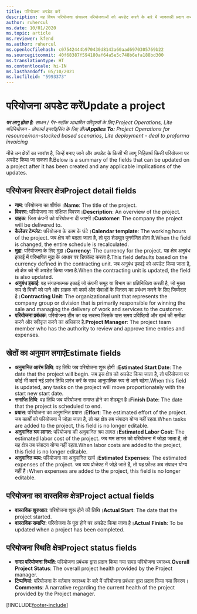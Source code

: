 ```yaml
---
title: परियोजना अपडेट करें
description: यह विषय परियोजना संचालन परियोजनाओं को अपडेट करने के बारे में जानकारी प्रदान करता है।
author: ruhercul
ms.date: 10/01/2020
ms.topic: article
ms.reviewer: kfend
ms.author: ruhercul
ms.openlocfilehash: c07542444b970430d8143a60aad6970305769b22
ms.sourcegitcommit: 40f68387f594180af64a5e5c748b6efa188bd300
ms.translationtype: HT
ms.contentlocale: hi-IN
ms.lasthandoff: 05/10/2021
ms.locfileid: "5993373"
---
```

# <a name="update-a-project"></a><span data-ttu-id="5e248-103">परियोजना अपडेट करें</span><span class="sxs-lookup"><span data-stu-id="5e248-103">Update a project</span></span>

<span data-ttu-id="5e248-104">_**पर लागू होता है:** साधन / गैर-स्टॉक आधारित परिदृश्यों के लिए Project Operations, Lite परिनियोजन - प्रोफार्मा इनवॉइसिंग के लिए डील_</span><span class="sxs-lookup"><span data-stu-id="5e248-104">_**Applies To:** Project Operations for resource/non-stocked based scenarios, Lite deployment - deal to proforma invoicing_</span></span>

<span data-ttu-id="5e248-105">नीचे उन क्षेत्रों का सारांश है, जिन्हें बनाए जाने और अपडेट के किसी भी लागू निहितार्थ किसी परियोजना पर अपडेट किया जा सकता है.</span><span class="sxs-lookup"><span data-stu-id="5e248-105">Below is a summary of the fields that can be updated on a project after it has been created and any applicable implications of the updates.</span></span>

## <a name="project-detail-fields"></a><span data-ttu-id="5e248-106">परियोजना विस्तार क्षेत्र</span><span class="sxs-lookup"><span data-stu-id="5e248-106">Project detail fields</span></span>

- <span data-ttu-id="5e248-107">**नाम**: परियोजना का शीर्षक।</span><span class="sxs-lookup"><span data-stu-id="5e248-107">**Name**: The title of the project.</span></span>
- <span data-ttu-id="5e248-108">**विवरण**: परियोजना का संक्षिप्त विवरण।</span><span class="sxs-lookup"><span data-stu-id="5e248-108">**Description**: An overview of the project.</span></span>
- <span data-ttu-id="5e248-109">**ग्राहक**: जिस कंपनी को परियोजना दी जाएगी।</span><span class="sxs-lookup"><span data-stu-id="5e248-109">**Customer**: The company the project will be delivered to.</span></span>
- <span data-ttu-id="5e248-110">**कैलेंडर टेम्प्लेट**: परियोजना के काम के घंटे।</span><span class="sxs-lookup"><span data-stu-id="5e248-110">**Calendar template**: The working hours of the project.</span></span> <span data-ttu-id="5e248-111">जब क्षेत्र को बदला जाता है, तो पूरा शेड्यूल पुनर्गणित होता है.</span><span class="sxs-lookup"><span data-stu-id="5e248-111">When the field is changed, the entire schedule is recalculated.</span></span>
- <span data-ttu-id="5e248-112">**मुद्रा**: परियोजना के लिए मुद्रा।</span><span class="sxs-lookup"><span data-stu-id="5e248-112">**Currency**: The currency for the project.</span></span> <span data-ttu-id="5e248-113">यह क्षेत्र अनुबंध इकाई में परिभाषित मुद्रा के आधार पर डिफॉल्ट करता है.</span><span class="sxs-lookup"><span data-stu-id="5e248-113">This field defaults based on the currency defined in the contracting unit.</span></span> <span data-ttu-id="5e248-114">जब अनुबंध इकाई को अपडेट किया जाता है, तो क्षेत्र को भी अपडेट किया जाता है.</span><span class="sxs-lookup"><span data-stu-id="5e248-114">When the contracting unit is updated, the field is also updated.</span></span>
- <span data-ttu-id="5e248-115">**अनुबंध इकाई**: वह संगठनात्मक इकाई जो कंपनी समूह या विभाग का प्रतिनिधित्व करती है, जो मुख्य रूप से बिक्री को पाने और ग्राहक को कार्य और सेवाओं के वितरण का प्रबंधन करने के लिए जिम्मेदार है।</span><span class="sxs-lookup"><span data-stu-id="5e248-115">**Contracting Unit**: The organizational unit that represents the company group or division that is primarily responsible for winning the sale and managing the delivery of work and services to the customer.</span></span> 
- <span data-ttu-id="5e248-116">**परियोजना प्रबंधक**: परियोजना टीम का वह सदस्य जिसके पास समय प्रविष्टियों और खर्च की समीक्षा करने और स्वीकृत करने का अधिकार है.</span><span class="sxs-lookup"><span data-stu-id="5e248-116">**Project Manager**: The project team member who has the authority to review and approve time entries and expenses.</span></span>

## <a name="estimate-fields"></a><span data-ttu-id="5e248-117">खेतों का अनुमान लगाएं</span><span class="sxs-lookup"><span data-stu-id="5e248-117">Estimate fields</span></span>

- <span data-ttu-id="5e248-118">**अनुमानित आरंभ तिथि**: वह तिथि जब परियोजना शुरू होगी।</span><span class="sxs-lookup"><span data-stu-id="5e248-118">**Estimated Start Date**: The date that the project will begin.</span></span> <span data-ttu-id="5e248-119">जब इस क्षेत्र को अपडेट किया जाता है, तो परियोजना पर कोई भी कार्य नई प्रारंभ तिथि प्रारंभ करें के साथ आनुपातिक रूप से आगे बढ़ेगा.</span><span class="sxs-lookup"><span data-stu-id="5e248-119">When this field is updated, any tasks on the project will move proportionately with the start new start date.</span></span>
- <span data-ttu-id="5e248-120">**समाप्ति तिथि**: वह तिथि जब परियोजना समाप्त होने का शेड्यूल है।</span><span class="sxs-lookup"><span data-stu-id="5e248-120">**Finish Date**: The date that the project is scheduled to end.</span></span>
- <span data-ttu-id="5e248-121">**प्रयास**: परियोजना का अनुमानित प्रयास।</span><span class="sxs-lookup"><span data-stu-id="5e248-121">**Effort**: The estimated effort of the project.</span></span> <span data-ttu-id="5e248-122">जब कार्यों को परियोजना में जोड़ा जाता है, तो यह क्षेत्र तब संपादन योग्य नहीं रहता.</span><span class="sxs-lookup"><span data-stu-id="5e248-122">When tasks are added to the project, this field is no longer editable.</span></span>
- <span data-ttu-id="5e248-123">**अनुमानित श्रम लागत**: परियोजना की अनुमानित श्रम लागत।</span><span class="sxs-lookup"><span data-stu-id="5e248-123">**Estimated Labor Cost**: The estimated labor cost of the project.</span></span> <span data-ttu-id="5e248-124">जब श्रम लागत को परियोजना में जोड़ा जाता है, तो यह क्षेत्र तब संपादन योग्य नहीं रहता.</span><span class="sxs-lookup"><span data-stu-id="5e248-124">When labor costs are added to the project, this field is no longer editable.</span></span>
- <span data-ttu-id="5e248-125">**अनुमानित व्यय**: परियोजना का अनुमानित खर्च।</span><span class="sxs-lookup"><span data-stu-id="5e248-125">**Estimated Expenses**: The estimated expenses of the project.</span></span> <span data-ttu-id="5e248-126">जब व्यय प्रोजेक्ट में जोड़े जाते हैं, तो यह फ़ील्ड अब संपादन योग्य नहीं है।</span><span class="sxs-lookup"><span data-stu-id="5e248-126">When expenses are added to the project, this field is no longer editable.</span></span>

## <a name="project-actual-fields"></a><span data-ttu-id="5e248-127">परियोजना का वास्तविक क्षेत्र</span><span class="sxs-lookup"><span data-stu-id="5e248-127">Project actual fields</span></span>
- <span data-ttu-id="5e248-128">**वास्तविक शुरुआत**: परियोजना शुरू होने की तिथि।</span><span class="sxs-lookup"><span data-stu-id="5e248-128">**Actual Start**: The date that the project started.</span></span>
- <span data-ttu-id="5e248-129">**वास्तविक समाप्ति**: परियोजना के पूरा होने पर अपडेट किया जाना है।</span><span class="sxs-lookup"><span data-stu-id="5e248-129">**Actual Finish**: To be updated when a project has been completed.</span></span>

## <a name="project-status-fields"></a><span data-ttu-id="5e248-130">परियोजना स्थिति क्षेत्र</span><span class="sxs-lookup"><span data-stu-id="5e248-130">Project status fields</span></span>

- <span data-ttu-id="5e248-131">**समग्र परियोजना स्थिति**: परियोजना प्रबंधक द्वारा प्रदान किया गया समग्र परियोजना स्वास्थ्य.</span><span class="sxs-lookup"><span data-stu-id="5e248-131">**Overall Project Status**: The overall project health provided by the Project manager.</span></span>
- <span data-ttu-id="5e248-132">**टिप्पणियां**: परियोजना के वर्तमान स्वास्थ्य के बारे में परियोजना प्रबंधक द्वारा प्रदान किया गया विवरण।</span><span class="sxs-lookup"><span data-stu-id="5e248-132">**Comments**: A narrative regarding the current health of the project provided by the Project manager.</span></span>



[!INCLUDE[footer-include](../includes/footer-banner.md)]